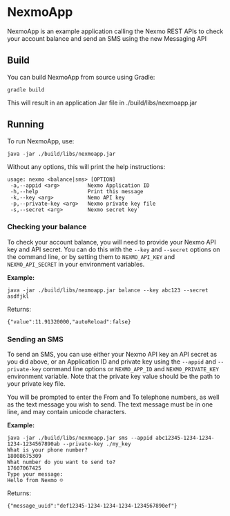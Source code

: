 # NexmoApp

NexmoApp is an example application calling the Nexmo REST APIs to check your account balance and send an SMS using the new Messaging API

## Build

You can build NexmoApp from source using Gradle:

```
gradle build
```

This will result in an application Jar file in ./build/libs/nexmoapp.jar

## Running

To run NexmoApp, use:

```
java -jar ./build/libs/nexmoapp.jar
```

Without any options, this will print the help instructions:

```
usage: nexmo <balance|sms> [OPTION]
 -a,--appid <arg>         Nexmo Application ID
 -h,--help                Print this message
 -k,--key <arg>           Nemo API key
 -p,--private-key <arg>   Nexmo private key file
 -s,--secret <arg>        Nexmo secret key`
```

### Checking your balance

To check your account balance, you will need to provide your Nexmo API key and API secret. You can do this with the `--key` and `--secret` options on the command line, or by setting them to `NEXMO_API_KEY` and `NEXMO_API_SECRET` in your environment variables.

**Example:**

```
java -jar ./build/libs/nexmoapp.jar balance --key abc123 --secret asdfjkl
```

Returns:
```
{"value":11.91320000,"autoReload":false}
```

### Sending an SMS

To send an SMS, you can use either your Nexmo API key an API secret as you did above, or an Application ID and private key using the `--appid` and `--private-key` command line options or `NEXMO_APP_ID` and `NEXMO_PRIVATE_KEY` environment variable. Note that the private key value should be the path to your private key file.

You will be prompted to enter the From and To telephone numbers, as well as the text message you wish to send. The text message must be in one line, and may contain unicode characters.

**Example:**

```
java -jar ./build/libs/nexmoapp.jar sms --appid abc12345-1234-1234-1234-1234567890ab --private-key ./my_key
What is your phone number?
18008675309
What number do you want to send to?
17607067425
Type your message:
Hello from Nexmo ☺
```

Returns:
```
{"message_uuid":"def12345-1234-1234-1234-1234567890ef"}
```